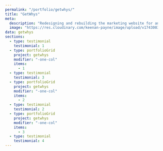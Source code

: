 ```yaml
---
permalink: "/portfolio/getwhys/"
title: "GetWhys"
meta:
  description: "Redesigning and rebuilding the marketing website for an innovative AI platform."
  image: "https://res.cloudinary.com/keenan-payne/image/upload/v1743003774/portfolio/getwhys/getwhys_f3dw1o.png"
data: getwhys
sections:
  - type: testimonial
    testimonial: 1
  - type: portfolioGrid
    project: getwhys
    modifier: "-one-col"
    items:
      - 1
  - type: testimonial
    testimonial: 3
  - type: portfolioGrid
    project: getwhys
    modifier: "-one-col"
    items:
      - 2
  - type: testimonial
    testimonial: 2
  - type: portfolioGrid
    project: getwhys
    modifier: "-one-col"
    items:
      - 3
  - type: testimonial
    testimonial: 4
---
```

